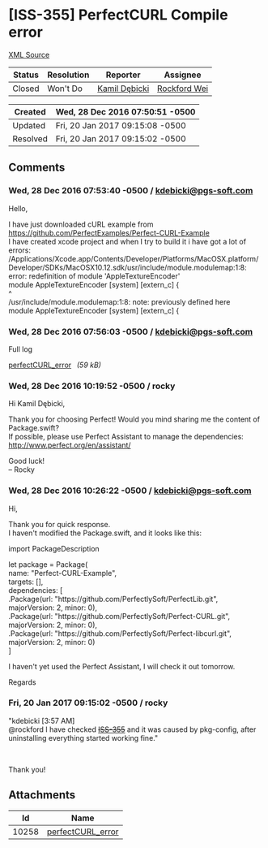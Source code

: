 # [ISS-355] PerfectCURL Compile error

[XML Source](./xml/ISS-355.xml)
<p></p>





Status|Resolution|Reporter|Assignee
------|----------|--------|--------
Closed|Won't Do|[Kamil Dębicki](kdebicki@pgs-soft.com)|[Rockford Wei]($rocky)





Created|Wed, 28 Dec 2016 07:50:51 -0500
-------|--------------
Updated|Fri, 20 Jan 2017 09:15:08 -0500
Resolved|Fri, 20 Jan 2017 09:15:02 -0500


## Comments




### Wed, 28 Dec 2016 07:53:40 -0500 / kdebicki@pgs-soft.com 

<p><p>Hello,</p>

<p>I have just downloaded cURL example from <a href="https://github.com/PerfectExamples/Perfect-CURL-Example" class="external-link" rel="nofollow">https://github.com/PerfectExamples/Perfect-CURL-Example</a><br/>
I have created xcode project and when I try to build it i have got a lot of errors:<br/>
/Applications/Xcode.app/Contents/Developer/Platforms/MacOSX.platform/Developer/SDKs/MacOSX10.12.sdk/usr/include/module.modulemap:1:8: error: redefinition of module 'AppleTextureEncoder'<br/>
module AppleTextureEncoder <span class="error">&#91;system&#93;</span> <span class="error">&#91;extern_c&#93;</span> {<br/>
       ^<br/>
/usr/include/module.modulemap:1:8: note: previously defined here<br/>
module AppleTextureEncoder <span class="error">&#91;system&#93;</span> <span class="error">&#91;extern_c&#93;</span> {</p></p>


### Wed, 28 Dec 2016 07:56:03 -0500 / kdebicki@pgs-soft.com 

<p><p>Full log</p>

<p><span class="nobr"><a href="http://jira.perfect.org:8080/secure/attachment/10258/10258_perfectCURL_error" title="perfectCURL_error attached to ISS-355">perfectCURL_error<sup><img class="rendericon" src="http://jira.perfect.org:8080/images/icons/link_attachment_7.gif" height="7" width="7" align="absmiddle" alt="" border="0"/></sup></a></span> <em>(59 kB)</em></p></p>


### Wed, 28 Dec 2016 10:19:52 -0500 / rocky 

<p><p>Hi Kamil Dębicki,</p>

<p>Thank you for choosing Perfect! Would you mind sharing me the content of Package.swift? <br/>
If possible, please use Perfect Assistant to manage the dependencies:<br/>
<a href="http://www.perfect.org/en/assistant/" class="external-link" rel="nofollow">http://www.perfect.org/en/assistant/</a></p>

<p>Good luck!<br/>
– Rocky</p></p>


### Wed, 28 Dec 2016 10:26:22 -0500 / kdebicki@pgs-soft.com 

<p><p>Hi,</p>

<p>Thank you for quick response.<br/>
I haven't modified the Package.swift, and it looks like this:</p>

<p>import PackageDescription</p>

<p>let package = Package(<br/>
	name: "Perfect-CURL-Example",<br/>
	targets: [],<br/>
	dependencies: [<br/>
		.Package(url: "https://github.com/PerfectlySoft/PerfectLib.git", majorVersion: 2, minor: 0),<br/>
		.Package(url: "https://github.com/PerfectlySoft/Perfect-CURL.git", majorVersion: 2, minor: 0),<br/>
		.Package(url: "https://github.com/PerfectlySoft/Perfect-libcurl.git", majorVersion: 2, minor: 0)<br/>
	]</p>


<p>I haven't yet used the Perfect Assistant, I will check it out tomorrow.</p>

<p>Regards</p></p>


### Fri, 20 Jan 2017 09:15:02 -0500 / rocky 

<p><p>"kdebicki <span class="error">&#91;3:57 AM&#93;</span> <br/>
@rockford I have checked <a href="http://jira.perfect.org:8080/browse/ISS-355" title="PerfectCURL Compile error" class="issue-link" data-issue-key="ISS-355"><del>ISS-355</del></a> and it was caused by pkg-config, after uninstalling everything started working fine."</p>

<p> </p>

<p>Thank you!</p></p>

## Attachments





Id|Name
------|------------
10258|[perfectCURL_error](attachment/10258/perfectCURL_error)

